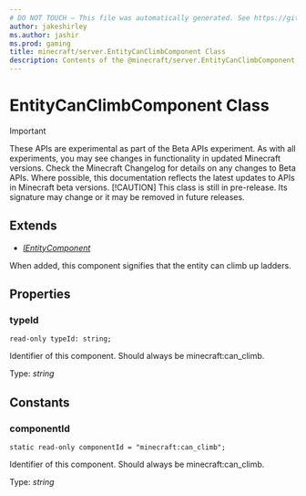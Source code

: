 ```yaml
---
# DO NOT TOUCH — This file was automatically generated. See https://github.com/mojang/minecraftapidocsgenerator to modify descriptions, examples, etc.
author: jakeshirley
ms.author: jashir
ms.prod: gaming
title: minecraft/server.EntityCanClimbComponent Class
description: Contents of the @minecraft/server.EntityCanClimbComponent class.
---
```

# EntityCanClimbComponent Class
>[!IMPORTANT]
>These APIs are experimental as part of the Beta APIs experiment. As with all experiments, you may see changes in functionality in updated Minecraft versions. Check the Minecraft Changelog for details on any changes to Beta APIs. Where possible, this documentation reflects the latest updates to APIs in Minecraft beta versions.
> [!CAUTION]
> This class is still in pre-release.  Its signature may change or it may be removed in future releases.

## Extends
- [*IEntityComponent*](IEntityComponent.md)

When added, this component signifies that the entity can climb up ladders.

## Properties

### **typeId**
`read-only typeId: string;`

Identifier of this component. Should always be minecraft:can_climb.

Type: *string*

## Constants

### **componentId**
`static read-only componentId = "minecraft:can_climb";`

Identifier of this component. Should always be minecraft:can_climb.

Type: *string*
